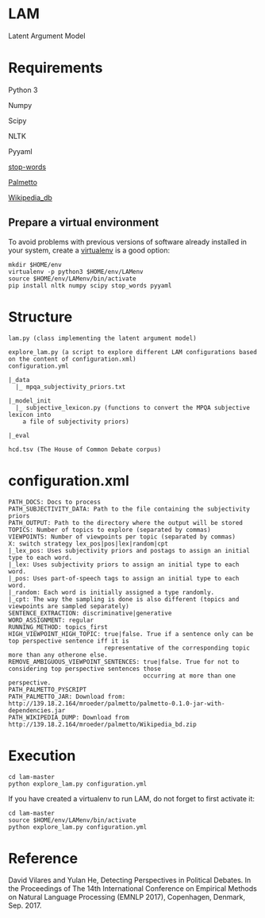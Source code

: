 # LAM
Latent Argument Model

# Requirements

Python 3

Numpy

Scipy

NLTK

Pyyaml

[stop-words](https://pypi.python.org/pypi/stop-words)

[Palmetto](http://139.18.2.164/mroeder/palmetto/palmetto-0.1.0-jar-with-dependencies.jar)

[Wikipedia_db](http://139.18.2.164/mroeder/palmetto/Wikipedia_bd.zip)

## Prepare a virtual environment

To avoid problems with previous versions of software already installed in your system, create a [virtualenv](https://virtualenv.pypa.io/en/stable/) is a good option:

	mkdir $HOME/env
	virtualenv -p python3 $HOME/env/LAMenv
	source $HOME/env/LAMenv/bin/activate
	pip install nltk numpy scipy stop_words pyyaml
  

# Structure


    lam.py (class implementing the latent argument model)

    explore_lam.py (a script to explore different LAM configurations based on the content of configuration.xml)
    configuration.yml
    
    |_data
      |_ mpqa_subjectivity_priors.txt
      
    |_model_init
      |_ subjective_lexicon.py (functions to convert the MPQA subjective lexicon into
        a file of subjectivity priors)
        
    |_eval
    
    hcd.tsv (The House of Common Debate corpus)
    
# configuration.xml

	PATH_DOCS: Docs to process
	PATH_SUBJECTIVITY_DATA: Path to the file containing the subjectivity priors
	PATH_OUTPUT: Path to the directory where the output will be stored
	TOPICS: Number of topics to explore (separated by commas)
	VIEWPOINTS: Number of viewpoints per topic (separated by commas)
	X: switch strategy lex_pos|pos|lex|random|cpt
	|_lex_pos: Uses subjectivity priors and postags to assign an initial type to each word.
	|_lex: Uses subjectivity priors to assign an initial type to each word.
	|_pos: Uses part-of-speech tags to assign an initial type to each word.
	|_random: Each word is initially assigned a type randomly.
	|_cpt: The way the sampling is done is also different (topics and viewpoints are sampled separately)
	SENTENCE_EXTRACTION: discriminative|generative
    WORD_ASSIGNMENT: regular
	RUNNING_METHOD: topics_first
	HIGH_VIEWPOINT_HIGH_TOPIC: true|false. True if a sentence only can be top perspective sentence iff it is 
                               representative of the corresponding topic more than any otherone else.
    REMOVE_AMBIGUOUS_VIEWPOINT_SENTENCES: true|false. True for not to considering top perspective sentences those
                                          occurring at more than one perspective.
	PATH_PALMETTO_PYSCRIPT
	PATH_PALMETTO_JAR: Download from: http://139.18.2.164/mroeder/palmetto/palmetto-0.1.0-jar-with-dependencies.jar
    PATH_WIKIPEDIA_DUMP: Download from http://139.18.2.164/mroeder/palmetto/Wikipedia_bd.zip

# Execution
        
	cd lam-master
	python explore_lam.py configuration.yml

If you have created a virtualenv to run LAM, do not forget to first activate it:

	cd lam-master
	source $HOME/env/LAMenv/bin/activate
	python explore_lam.py configuration.yml


# Reference

David Vilares and Yulan He, Detecting Perspectives in Political Debates. In the Proceedings of The 14th International Conference on Empirical Methods on Natural Language Processing (EMNLP 2017), Copenhagen, Denmark, Sep. 2017.
